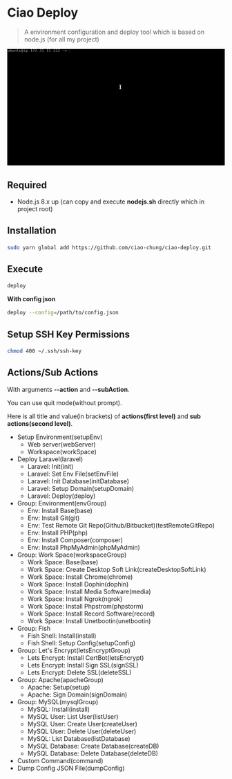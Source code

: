 # Ciao Deploy

> A environment configuration and deploy tool which is based on node.js (for all my project)

![deploy](meta/deploy.gif)

## Required

- Node.js 8.x up (can copy and execute **nodejs.sh** directly which in project root)

## Installation

```bash
sudo yarn global add https://github.com/ciao-chung/ciao-deploy.git
```

## Execute

```bash
deploy
```

**With config json**

```bash
deploy --config=/path/to/config.json
```

## Setup SSH Key Permissions

```bash
chmod 400 ~/.ssh/ssh-key
```

## Actions/Sub Actions

With arguments **--action** and **--subAction**.

You can use quit mode(without prompt).

Here is all title and value(in brackets) of **actions(first level)** and **sub actions(second level)**.

- Setup Environment(setupEnv)
  - Web server(webServer)
  - Workspace(workSpace)
- Deploy Laravel(laravel)
  - Laravel: Init(init)
  - Laravel: Set Env File(setEnvFile)
  - Laravel: Init Database(initDatabase)
  - Laravel: Setup Domain(setupDomain)
  - Laravel: Deploy(deploy)
- Group: Environment(envGroup)
  - Env: Install Base(base)
  - Env: Install Git(git)
  - Env: Test Remote Git Repo(Github/Bitbucket)(testRemoteGitRepo)
  - Env: Install PHP(php)
  - Env: Install Composer(composer)
  - Env: Install PhpMyAdmin(phpMyAdmin)
- Group: Work Space(workspaceGroup)
  - Work Space: Base(base)
  - Work Space: Create Desktop Soft Link(createDesktopSoftLink)
  - Work Space: Install Chrome(chrome)
  - Work Space: Install Dophin(dophin)
  - Work Space: Install Media Software(media)
  - Work Space: Install Ngrok(ngrok)
  - Work Space: Install Phpstrom(phpstorm)
  - Work Space: Install Record Software(record)
  - Work Space: Install Unetbootin(unetbootin)
- Group: Fish
  - Fish Shell: Install(install)
  - Fish Shell: Setup Config(setupConfig)
- Group: Let's Encrypt(letsEncryptGroup)
  - Lets Encrypt: Install CertBot(letsEncrypt)
  - Lets Encrypt: Install Sign SSL(signSSL)
  - Lets Encrypt: Delete SSL(deleteSSL)
- Group: Apache(apacheGroup)
  - Apache: Setup(setup)
  - Apache: Sign Domain(signDomain)
- Group: MySQL(mysqlGroup)
  - MySQL: Install(install)
  - MySQL User: List User(listUser)
  - MySQL User: Create User(createUser)
  - MySQL User: Delete User(deleteUser)
  - MySQL: List Database(listDatabase)
  - MySQL Database: Create Database(createDB)
  - MySQL Database: Delete Database(deleteDB)
- Custom Command(command)
- Dump Config JSON File(dumpConfig)